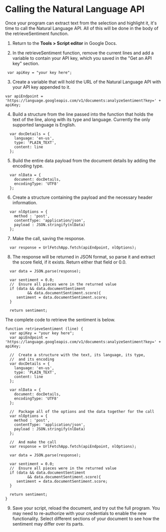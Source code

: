 # Calling the Natural Language API

Once your program can extract text from the selection and highlight it, it's time to call the Natural Language API. All of this will be done in the body of the retrieveSentiment function.

1. Return to the **Tools > Script editor** in Google Docs.

2. In the retrieveSentiment function, remove the current lines and add a variable to contain your API key, which you saved in the "Get an API key" section.
 ```
  var apiKey = "your key here";
 ```

3. Create a variable that will hold the URL of the Natural Language API with your API key appended to it.

```
var apiEndpoint = 'https://language.googleapis.com/v1/documents:analyzeSentiment?key=' + apiKey;
```

4. Build a structure from the line passed into the function that holds the text of the line, along with its type and language. Currently the only supported language is English.

```
  var docDetails = {
    language: 'en-us',
    type: 'PLAIN_TEXT',
    content: line
  };
 ```

5. Build the entire data payload from the document details by adding the encoding type.

```
  var nlData = {
    document: docDetails,
    encodingType: 'UTF8'
  };
```

6. Create a structure containing the payload and the necessary header information.

```
  var nlOptions = {
    method : 'post',
    contentType: 'application/json',
    payload : JSON.stringify(nlData)
  };
```

7. Make the call, saving the response.

```
  var response = UrlFetchApp.fetch(apiEndpoint, nlOptions);
```

8. The response will be returned in JSON format, so parse it and extract the score field, if it exists. Return either that field or 0.0.
```
  var data = JSON.parse(response);

  var sentiment = 0.0;
  //  Ensure all pieces were in the returned value
  if (data && data.documentSentiment
          && data.documentSentiment.score){
     sentiment = data.documentSentiment.score;
  }

  return sentiment;
```

The complete code to retrieve the sentiment is below.

```
function retrieveSentiment (line) {
  var apiKey = "your key here";
  var apiEndpoint = 'https://language.googleapis.com/v1/documents:analyzeSentiment?key=' + apiKey;

  //  Create a structure with the text, its language, its type,
  //  and its encoding
  var docDetails = {
    language: 'en-us',
    type: 'PLAIN_TEXT',
    content: line
  };

  var nlData = {
    document: docDetails,
    encodingType: 'UTF8'
  };

  //  Package all of the options and the data together for the call
  var nlOptions = {
    method : 'post',
    contentType: 'application/json',
    payload : JSON.stringify(nlData)
  };

  //  And make the call
  var response = UrlFetchApp.fetch(apiEndpoint, nlOptions);

  var data = JSON.parse(response);

  var sentiment = 0.0;
  //  Ensure all pieces were in the returned value
  if (data && data.documentSentiment
          && data.documentSentiment.score){
     sentiment = data.documentSentiment.score;
  }

  return sentiment;
}
```

9. Save your script, reload the document, and try out the full program. You may need to re-authorize with your credentials to enable the new functionality. Select different sections of your document to see how the sentiment may differ over its parts.


